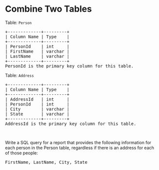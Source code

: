# Combine Two Tables

<p>Table: <code>Person</code></p>

<pre>
+-------------+---------+
| Column Name | Type    |
+-------------+---------+
| PersonId    | int     |
| FirstName   | varchar |
| LastName    | varchar |
+-------------+---------+
PersonId is the primary key column for this table.
</pre>

<p>Table: <code>Address</code></p>

<pre>
+-------------+---------+
| Column Name | Type    |
+-------------+---------+
| AddressId   | int     |
| PersonId    | int     |
| City        | varchar |
| State       | varchar |
+-------------+---------+
AddressId is the primary key column for this table.
</pre>

<p>&nbsp;</p>

<p>Write a SQL query for a report that provides the following information for each person in the Person table, regardless if there is an address for each of those people:</p>

<pre>
FirstName, LastName, City, State
</pre>



